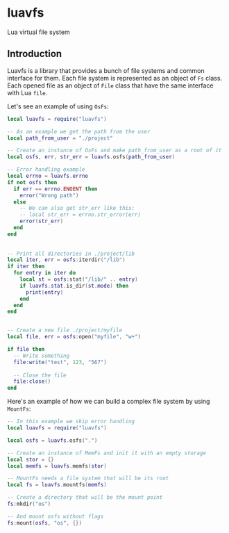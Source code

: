 # luavfs
Lua virtual file system

## Introduction
Luavfs is a library that provides a bunch of file systems and common interface for them. Each file system  is represented as an 
object of `Fs` class. Each opened file as an object of `File` class that have the same interface with Lua `file`.

Let's see an example of using `OsFs`:
```lua
local luavfs = require("luavfs")

-- As an example we get the path from the user
local path_from_user = "./project"

-- Create an instance of OsFs and make path_from_user as a root of it
local osfs, err, str_err = luavfs.osfs(path_from_user)

-- Error handling example
local errno = luavfs.errno
if not osfs then
  if err == errno.ENOENT then
    error("Wrong path")
  else
    -- We can also get str_err like this:
    -- local str_err = errno.str_error(err)
    error(str_err) 
  end
end
  
  
-- Print all directories in ./project/lib
local iter, err = osfs:iterdir("/lib")
if iter then
  for entry in iter do
    local st = osfs:stat("/lib/" .. entry)
    if luavfs.stat.is_dir(st.mode) then
      print(entry)
    end
  end
end


-- Create a new file ./project/myfile
local file, err = osfs:open("myfile", "w+")

if file then
  -- Write something
  file:write("test", 123, "567")
  
  -- Close the file
  file:close()
end
```
Here's an example of how we can build a complex file system by using `MountFs`:
```lua
-- In this example we skip error handling
local luavfs = require("luavfs")

local osfs = luavfs.osfs(".")

-- Create an instance of MemFs and init it with an empty storage
local stor = {}
local memfs = luavfs.memfs(stor)

-- MountFs needs a file system that will be its root
local fs = luavfs.mountfs(memfs)

-- Create a directory that will be the mount point
fs:mkdir("os")

-- And mount osfs without flags
fs:mount(osfs, "os", {})
```

